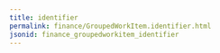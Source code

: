 ```yaml
---
title: identifier
permalink: finance/GroupedWorkItem.identifier.html
jsonid: finance_groupedworkitem_identifier
---
```

